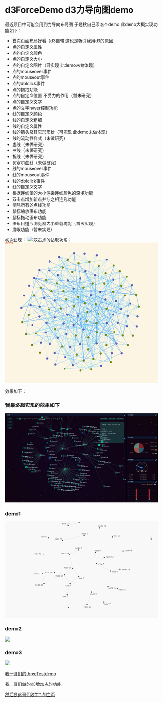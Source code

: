 # d3ForceDemo d3力导向图demo

最近项目中可能会用到力导向布局图 于是秋自己写咯个demo 此demo大概实现功能如下：
* 首次页面布局好看（d3自带 这也是吸引我用d3的原因）
* 点的自定义属性
* 点的自定义颜色
* 点的自定义大小
* 点的自定义图片（可实现 此demo未做体现）
* 点的mouseover事件
* 点的mouseout事件
* 点的dblclick事件
* 点的拖拽功能 
* 点的自定义位置 不受力的作用（暂未研究）
* 点的自定义文字
* 点的文字hover控制功能
* 线的自定义颜色
* 线的自定义粗细
* 线的自定义属性
* 线的箭头及其它形形状（可实现 此demo未做体现）
* 线的流动性样式（未做研究）
* 虚线（未做研究）
* 曲线（未做研究）
* 拆线（未做研究）
* 贝塞尔曲线（未做研究）
* 线的mouseover事件
* 线的mouseout事件
* 线的dblclick事件
* 线的自定义文字
* 根据连线值的大小渲染连线颜色的深浅功能
* 双击点增加新点并与之相连的功能
* 清除所有的点线功能
* 鼠标缩放画布功能
* 鼠标拖动画布功能
* 画布自适应浏览器大小重载功能（暂未实现）
* 鹰眼功能（暂未实现）

初次出现：
![](images/forceImg1.gif)
双击点的钻取功能：
![](images/forceImg2.gif)


效果如下：

 ### 我最终想实现的效果如下
 ![](img.png)
 
 ### demo1
 ![](img1.gif)
 
 ### demo2
 ![](img2.gif)
 
 ### demo3
 ![](img3.gif)

[我一哥们的threeTestdemo](https://doter1995.github.io/three/threeTest/)

[我一哥们做的d3增加点的功能](https://doter1995.github.io/d3/charts/force.html)

[然后是这哥们吹牛* 的主页](https://doter1995.github.io/)
